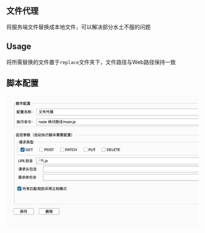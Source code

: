## 文件代理
将服务端文件替换成本地文件，可以解决部分水土不服的问题

## Usage

将所需替换的文件置于`replace`文件夹下，文件路径与Web路径保持一致

## 脚本配置

![img.png](img.png)
